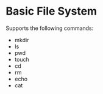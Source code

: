 # Basic File System

Supports the following commands:

- mkdir
- ls
- pwd
- touch
- cd
- rm
- echo
- cat